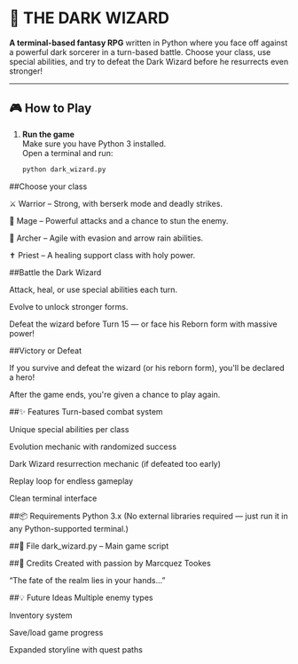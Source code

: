 # 🧙 THE DARK WIZARD

**A terminal-based fantasy RPG** written in Python where you face off against a powerful dark sorcerer in a turn-based battle. Choose your class, use special abilities, and try to defeat the Dark Wizard before he resurrects even stronger!

---

## 🎮 How to Play

1. **Run the game**  
   Make sure you have Python 3 installed.  
   Open a terminal and run:

   ```bash
   python dark_wizard.py
##Choose your class

⚔️ Warrior – Strong, with berserk mode and deadly strikes.

🔮 Mage – Powerful attacks and a chance to stun the enemy.

🏹 Archer – Agile with evasion and arrow rain abilities.

✝️ Priest – A healing support class with holy power.

##Battle the Dark Wizard

Attack, heal, or use special abilities each turn.

Evolve to unlock stronger forms.

Defeat the wizard before Turn 15 — or face his Reborn form with massive power!

##Victory or Defeat

If you survive and defeat the wizard (or his reborn form), you'll be declared a hero!

After the game ends, you're given a chance to play again.

##✨ Features
Turn-based combat system

Unique special abilities per class

Evolution mechanic with randomized success

Dark Wizard resurrection mechanic (if defeated too early)

Replay loop for endless gameplay

Clean terminal interface

##📦 Requirements
Python 3.x
(No external libraries required — just run it in any Python-supported terminal.)

##📁 File
dark_wizard.py – Main game script

##🙌 Credits
Created with passion by Marcquez Tookes

“The fate of the realm lies in your hands...”

##💡 Future Ideas
Multiple enemy types

Inventory system

Save/load game progress

Expanded storyline with quest paths